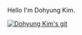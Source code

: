 Hello I'm Dohyung Kim.

[![Dohyung Kim's git](https://github-readme-stats.vercel.app/api?username=dohyung4271)](https://github.com/anuraghazra/github-readme-stats)

<p>
</p>

